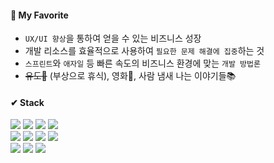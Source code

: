 #### 📌 My Favorite
- `UX/UI 향상`을 통하여 얻을 수 있는 비즈니스 성장
- 개발 리소스를 효율적으로 사용하여 `필요한 문제 해결에 집중`하는 것
- `스프린트`와 `애자일` 등 빠른 속도의 비즈니스 환경에 맞는 `개발 방법론`
- ~~유도🥋~~ (부상으로 휴식), 영화🎥, 사람 냄새 나는 이야기들📚   

#### ✔ Stack
<img src="https://img.shields.io/badge/JavaScript-F7DF1E?style=flat-square&logo=JavaScript&logoColor=white"/> <img src="https://img.shields.io/badge/TypeScript-3178C6?style=flat-square&logo=TypeScript&logoColor=white"/> <img src="https://img.shields.io/badge/HTML5-E34F26?style=flat-square&logo=HTML5&logoColor=white"/> <img src="https://img.shields.io/badge/CSS3-1572B6?style=flat-square&logo=CSS3&logoColor=white"/><br/>
<img src="https://img.shields.io/badge/React-61DAFB?style=flat-square&logo=React&logoColor=white"/> <img src="https://img.shields.io/badge/Next.js-000000?style=flat-square&logo=Next.js&logoColor=white"/> <img src="https://img.shields.io/badge/GraphQL-E10098?style=flat-square&logo=GraphQL&logoColor=white"/> <img src="https://img.shields.io/badge/Apollo Client-311C87?style=flat-square&logo=Apollo GraphQL&logoColor=white"/><br/>
<img src="https://img.shields.io/badge/jQuery-0769AD?style=flat-square&logo=jQuery&logoColor=white"/> <img src="https://img.shields.io/badge/Scss-CC6699?style=flat-square&logo=Sass&logoColor=white"/> <img src="https://img.shields.io/badge/Emotion-d36ac2?style=flat-square"/>
